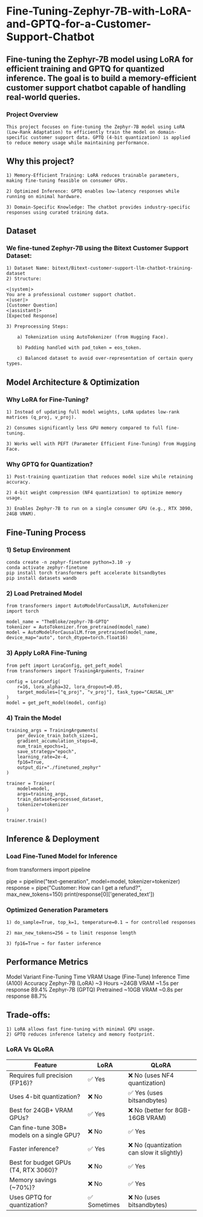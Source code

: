 # Fine-Tuning-Zephyr-7B-with-LoRA-and-GPTQ-for-a-Customer-Support-Chatbot

## Fine-tuning the Zephyr-7B model using LoRA for efficient training and GPTQ for quantized inference. The goal is to build a memory-efficient customer support chatbot capable of handling real-world queries.

### Project Overview
    This project focuses on fine-tuning the Zephyr-7B model using LoRA (Low-Rank Adaptation) to efficiently train the model on domain-specific customer support data. GPTQ (4-bit quantization) is applied to reduce memory usage while maintaining performance.
    
## Why this project?
    
    1) Memory-Efficient Training: LoRA reduces trainable parameters, making fine-tuning feasible on consumer GPUs.
    
    2) Optimized Inference: GPTQ enables low-latency responses while running on minimal hardware.
    
    3) Domain-Specific Knowledge: The chatbot provides industry-specific responses using curated training data.

## Dataset

### We fine-tuned Zephyr-7B using the Bitext Customer Support Dataset:
    1) Dataset Name: bitext/Bitext-customer-support-llm-chatbot-training-dataset
    2) Structure:
    
    <|system|>
    You are a professional customer support chatbot.
    <|user|>
    [Customer Question]
    <|assistant|>
    [Expected Response]
    
    3) Preprocessing Steps:
    
        a) Tokenization using AutoTokenizer (from Hugging Face).
        
        b) Padding handled with pad_token = eos_token.
        
        c) Balanced dataset to avoid over-representation of certain query types.

## Model Architecture & Optimization
    
### Why LoRA for Fine-Tuning?
    1) Instead of updating full model weights, LoRA updates low-rank matrices (q_proj, v_proj).
    
    2) Consumes significantly less GPU memory compared to full fine-tuning.
    
    3) Works well with PEFT (Parameter Efficient Fine-Tuning) from Hugging Face.

### Why GPTQ for Quantization?
    1) Post-training quantization that reduces model size while retaining accuracy.
    
    2) 4-bit weight compression (NF4 quantization) to optimize memory usage.
    
    3) Enables Zephyr-7B to run on a single consumer GPU (e.g., RTX 3090, 24GB VRAM).

## Fine-Tuning Process
### 1) Setup Environment

    conda create -n zephyr-finetune python=3.10 -y
    conda activate zephyr-finetune
    pip install torch transformers peft accelerate bitsandbytes
    pip install datasets wandb

### 2) Load Pretrained Model

    from transformers import AutoModelForCausalLM, AutoTokenizer
    import torch
    
    model_name = "TheBloke/zephyr-7B-GPTQ"
    tokenizer = AutoTokenizer.from_pretrained(model_name)
    model = AutoModelForCausalLM.from_pretrained(model_name, device_map="auto", torch_dtype=torch.float16)

### 3) Apply LoRA Fine-Tuning

    from peft import LoraConfig, get_peft_model
    from transformers import TrainingArguments, Trainer
    
    config = LoraConfig(
        r=16, lora_alpha=32, lora_dropout=0.05,
        target_modules=["q_proj", "v_proj"], task_type="CAUSAL_LM"
    )
    model = get_peft_model(model, config)

### 4) Train the Model

    training_args = TrainingArguments(
        per_device_train_batch_size=1,
        gradient_accumulation_steps=8,
        num_train_epochs=1,
        save_strategy="epoch",
        learning_rate=2e-4,
        fp16=True,
        output_dir="./finetuned_zephyr"
    )
    
    trainer = Trainer(
        model=model,
        args=training_args,
        train_dataset=processed_dataset,
        tokenizer=tokenizer
    )
    
    trainer.train()

## Inference & Deployment
### Load Fine-Tuned Model for Inference

from transformers import pipeline

pipe = pipeline("text-generation", model=model, tokenizer=tokenizer)
response = pipe("Customer: How can I get a refund?", max_new_tokens=150)
print(response[0]['generated_text'])

### Optimized Generation Parameters
    1) do_sample=True, top_k=1, temperature=0.1 → for controlled responses
    
    2) max_new_tokens=256 → to limit response length
    
    3) fp16=True → for faster inference

## Performance Metrics
Model Variant	Fine-Tuning Time	VRAM Usage (Fine-Tune)	Inference Time (A100)	Accuracy
Zephyr-7B (LoRA)	~3 Hours	~24GB VRAM	~1.5s per response	89.4%
Zephyr-7B (GPTQ)	Pretrained	~10GB VRAM	~0.8s per response	88.7%

## Trade-offs:
    1) LoRA allows fast fine-tuning with minimal GPU usage.
    2) GPTQ reduces inference latency and memory footprint.

### LoRA Vs QLoRA

| Feature                                    |       LoRA       |        QLoRA      |
|--------------------------------------------|----------------- |-------------------|
| Requires full precision (FP16)?            | ✅ Yes           | ❌ No (uses NF4 quantization) |
| Uses 4-bit quantization?                   | ❌ No           | ✅ Yes (uses bitsandbytes) |
| Best for 24GB+ VRAM GPUs?                  | ✅ Yes          | ❌ No (better for 8GB-16GB VRAM) |
| Can fine-tune 30B+ models on a single GPU? | ❌ No           | ✅ Yes |
| Faster inference?                          | ✅ Yes          | ❌ No (quantization can slow it slightly) |
| Best for budget GPUs (T4, RTX 3060)?       | ❌ No           | ✅ Yes |
| Memory savings (~70%)?                     | ❌ No           | ✅ Yes |
| Uses GPTQ for quantization?                | ✅ Sometimes    | ❌ No (uses bitsandbytes) |


